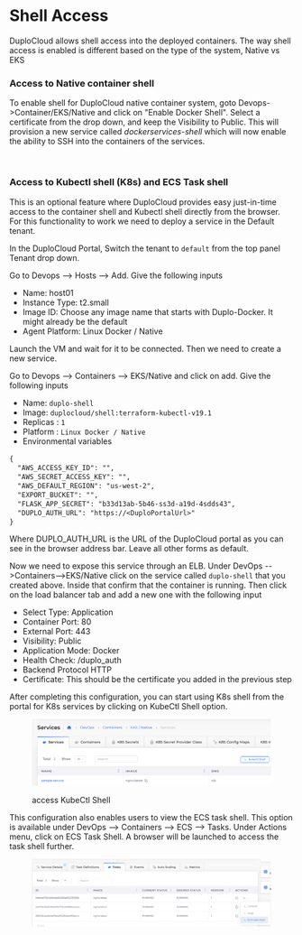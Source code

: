 # Shell Access

DuploCloud allows shell access into the deployed containers. The way shell access is enabled is different based on the type of the system,  Native vs EKS

### Access to Native container shell

To enable shell for DuploCloud native container system, goto Devops->Container/EKS/Native and click on "Enable Docker Shell". Select a certificate from the drop down, and keep the Visibility to Public. This will provision a new service called _dockerservices-shell_ which will now enable the ability to SSH into the containers of the services.

<figure><img src="../../.gitbook/assets/Screen Shot 2022-04-15 at 10.28.01 AM.png" alt=""><figcaption></figcaption></figure>

### Access to Kubectl shell (K8s) and ECS Task shell

This is an optional feature where DuploCloud provides easy just-in-time access to the container shell and Kubectl shell directly from the browser. For this functionality to work we need to deploy a service in the Default tenant.

In the DuploCloud Portal, Switch the tenant to `default` from the top panel Tenant drop down.

Go to Devops --> Hosts --> Add. Give the following inputs

* Name: host01
* Instance Type: t2.small
* Image ID: Choose any image name that starts with Duplo-Docker. It might already be the default
* Agent Platform: Linux Docker / Native

Launch the VM and wait for it to be connected. Then we need to create a new service.

&#x20;Go to Devops --> Containers --> EKS/Native and click on add. Give the following inputs

* Name: `duplo-shell`
* Image: `duplocloud/shell:terraform-kubectl-v19.1`
* Replicas : `1`
* Platform : `Linux Docker / Native`
* Environmental variables

```
{
  "AWS_ACCESS_KEY_ID": "",
  "AWS_SECRET_ACCESS_KEY": "",
  "AWS_DEFAULT_REGION": "us-west-2",
  "EXPORT_BUCKET": "",
  "FLASK_APP_SECRET": "b33d13ab-5b46-ss3d-a19d-4sdds43",
  "DUPLO_AUTH_URL": "https://<DuploPortalUrl>"
}
```

Where DUPLO\_AUTH\_URL is the URL of the DuploCloud portal as you can see in the browser address bar. Leave all other forms as default.

Now we need to expose this service through an ELB. Under DevOps -->Containers-->EKS/Native click on the service called `duplo-shell` that you created above. Inside that confirm that the container is running. Then click on the load balancer tab and add a new one with the following input

* Select Type: Application
* Container Port: 80
* External Port: 443
* Visibility: Public
* Application Mode: Docker
* Health Check: /duplo\_auth
* Backend Protocol HTTP
* Certificate: This should be the certificate you added in the previous step

After completing this configuration, you can start using K8s shell from the portal for K8s services by clicking on KubeCtl Shell option.

<figure><img src="../../.gitbook/assets/image (19).png" alt=""><figcaption><p>access KubeCtl Shell</p></figcaption></figure>

This configuration also enables users to view the  ECS task shell. This option is available under DevOps --> Containers --> ECS --> Tasks. Under Actions menu, click on ECS Task Shell. A browser will be launched to access the task shell further.

<figure><img src="../../.gitbook/assets/image (5) (2).png" alt=""><figcaption></figcaption></figure>
